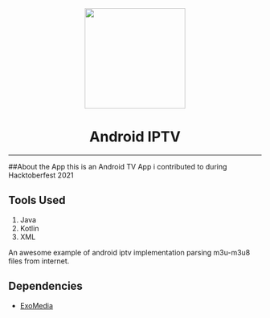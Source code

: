 <div align="center">
  <img src="https://icons-for-free.com/iconfiles/png/512/cable+mintie+screen+set+television+tv+icon-1320190746401799363.png" width="200"/>
  <h1>Android IPTV</h1>
 </div>
 
 ---
 
 ##About the App
 this is an Android TV App i contributed to during Hacktoberfest 2021
 
 ## Tools Used
 1. Java
 2. Kotlin
 3. XML

An awesome example of android iptv implementation parsing m3u-m3u8 files from internet.

## Dependencies
- [ExoMedia](https://github.com/brianwernick/ExoMedia)
